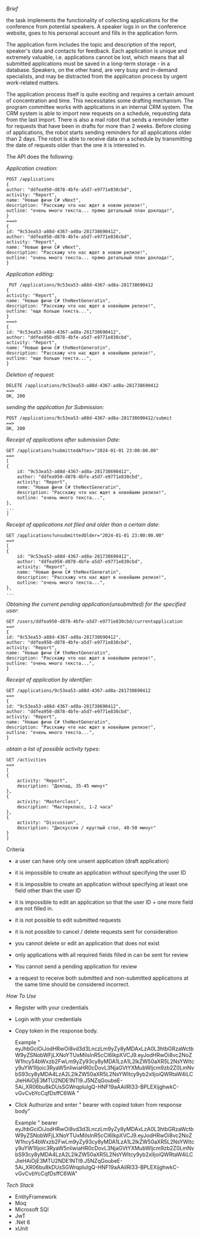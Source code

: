 *Brief*


the task implements the functionality of collecting applications for the conference from potential speakers.
A speaker logs in on the conference website, goes to his personal account and fills in the application form.


The application form includes the topic and description of the report, speaker's data and contacts for feedback.
Each application is unique and extremely valuable, i.e. applications cannot be lost, which means that all submitted applications must be saved in a long-term storage - in a database.
Speakers, on the other hand, are very busy and in-demand specialists, and may be distracted from the application process by urgent work-related matters.

The application process itself is quite exciting and requires a certain amount of concentration and time. This necessitates some drafting mechanism.
The program committee works with applications in an internal CRM system. The CRM system is able to import new requests on a schedule, requesting data from the last import.
There is also a mail robot that sends a reminder letter for requests that have been in drafts for more than 2 weeks. Before closing of applications, the robot starts sending reminders for all applications older than 2 days. The robot is able to receive data on a schedule by transmitting the date of requests older than the one it is interested in.



The API does the following:


*Application creation:*



	POST /applications
	{
	author: "ddfea950-d878-4bfe-a5d7-e9771e830cbd",
	activity: "Report",
	name: "Новые фичи C# vNext",
	description: "Расскажу что нас ждет в новом релизе!",
	outline: "очень много текста... прямо детальный план доклада!",
	}
	===>
	{
	id: "9c53ea53-a88d-4367-ad8a-281738690412",
	author: "ddfea950-d878-4bfe-a5d7-e9771e830cbd",
	activity: "Report",
	name: "Новые фичи C# vNext",
	description: "Расскажу что нас ждет в новом релизе!",
	outline: "очень много текста... прямо детальный план доклада!",
	}

 *Application editing:*
 

	 PUT /applications/9c53ea53-a88d-4367-ad8a-281738690412
	{
	activity: "Report",
	name: "Новые фичи C# theNextGeneratin",
	description: "Расскажу что нас ждет в новейшем релизе!",
	outline: "еще больше текста...",
	}
	===>
	{
	id: "9c53ea53-a88d-4367-ad8a-281738690412",
	author: "ddfea950-d878-4bfe-a5d7-e9771e830cbd",
	activity: "Report",
	name: "Новые фичи C# theNextGeneratin",
	description: "Расскажу что нас ждет в новейшем релизе!",
	outline: "еще больше текста...",
	}

*Deletion of request:*


	DELETE /applications/9c53ea53-a88d-4367-ad8a-281738690412
	==>
	OK, 200
*sending the application for Submission:*

	POST /applications/9c53ea53-a88d-4367-ad8a-281738690412/submit
	==>
	OK, 200

*Receipt of applications after submission Date:*


	GET /applications?submittedAfter="2024-01-01 23:00:00.00"
	==>
	[
	{
		id: "9c53ea53-a88d-4367-ad8a-281738690412",
		author: "ddfea950-d878-4bfe-a5d7-e9771e830cbd",
		activity: "Report",
		name: "Новые фичи C# theNextGeneratin",
		description: "Расскажу что нас ждет в новейшем релизе!",
		outline: "очень много текста...",
	},
	...
	]


 *Receipt of applications not filed and older than a certain date:*

 	GET /applications?unsubmittedOlder="2024-01-01 23:00:00.00"
	==>
	[
	{
		id: "9c53ea53-a88d-4367-ad8a-281738690412",
		author: "ddfea950-d878-4bfe-a5d7-e9771e830cbd",
		activity: "Report",
		name: "Новые фичи C# theNextGeneratin",
		description: "Расскажу что нас ждет в новейшем релизе!",
		outline: "очень много текста...",
	},
	...
	
*Obtaining the current pending application(unsubmitted) for the specified user:*


	GET /users/ddfea950-d878-4bfe-a5d7-e9771e830cbd/currentapplication
	==>
	{
	id: "9c53ea53-a88d-4367-ad8a-281738690412",
	author: "ddfea950-d878-4bfe-a5d7-e9771e830cbd",
	activity: "Report",
	name: "Новые фичи C# theNextGeneratin",
	description: "Расскажу что нас ждет в новейшем релизе!",
	outline: "очень много текста...",
	}

*Receipt of application by identifier:*

	GET /applications/9c53ea53-a88d-4367-ad8a-281738690412
	==>
	{
	id: "9c53ea53-a88d-4367-ad8a-281738690412",
	author: "ddfea950-d878-4bfe-a5d7-e9771e830cbd",
	activity: "Report",
	name: "Новые фичи C# theNextGeneratin",
	description: "Расскажу что нас ждет в новейшем релизе!",
	outline: "очень много текста...",
	}
*obtain a list of possible activity types:*

	GET /activities
	==>
	[
	{ 
		activity: "Report",
		description: "Доклад, 35-45 минут"
	},
	{ 
		activity: "Masterclass",
		description: "Мастеркласс, 1-2 часа"
	},
	{ 
		activity: "Discussion",
		description: "Дискуссия / круглый стол, 40-50 минут"
	}
	]
 

 Criteria
 
* a user can have only one unsent application (draft application)
*	it is impossible to create an application without specifying the user ID

*	it is impossible to create an application without specifying at least one field other than the user ID

*	it is impossible to edit an application so that the user ID + one more field are not filled in.

*	it is not possible to edit submitted requests

*	it is not possible to cancel / delete requests sent for consideration

*	you cannot delete or edit an application that does not exist

*	only applications with all required fields filled in can be sent for review

*	You cannot send a pending application for review

*	a request to receive both submitted and non-submitted applications at the same time should be considered incorrect.








*How To Use*

* Register with your credentials
* Login with your credentials
* Copy token in the response body.
  
  Example "  eyJhbGciOiJodHRwOi8vd3d3LnczLm9yZy8yMDAxLzA0L3htbGRzaWctbW9yZSNobWFjLXNoYTUxMiIsInR5cCI6IkpXVCJ9.eyJodHRwOi8vc2NoZW1hcy54bWxzb2FwLm9yZy93cy8yMDA1LzA1L2lkZW50aXR5L2NsYWltcy9uYW1lIjoic3RyaW5nIiwiaHR0cDovL3NjaGVtYXMubWljcm9zb2Z0LmNvbS93cy8yMDA4LzA2L2lkZW50aXR5L2NsYWltcy9yb2xlIjoiQWRtaW4iLCJleHAiOjE3MTU2NDE1NTl9.J5NZqGoubeE-5Ai_XR06bu8kDUsSGWrqpluIgQ-HNF19aAAiIRl33-BPLEXijghwkC-vGvCvbYcCqfDsffC6WA "

* Click Authorize and enter " bearer with copied token from response body"

  Example " bearer eyJhbGciOiJodHRwOi8vd3d3LnczLm9yZy8yMDAxLzA0L3htbGRzaWctbW9yZSNobWFjLXNoYTUxMiIsInR5cCI6IkpXVCJ9.eyJodHRwOi8vc2NoZW1hcy54bWxzb2FwLm9yZy93cy8yMDA1LzA1L2lkZW50aXR5L2NsYWltcy9uYW1lIjoic3RyaW5nIiwiaHR0cDovL3NjaGVtYXMubWljcm9zb2Z0LmNvbS93cy8yMDA4LzA2L2lkZW50aXR5L2NsYWltcy9yb2xlIjoiQWRtaW4iLCJleHAiOjE3MTU2NDE1NTl9.J5NZqGoubeE-5Ai_XR06bu8kDUsSGWrqpluIgQ-HNF19aAAiIRl33-BPLEXijghwkC-vGvCvbYcCqfDsffC6WA"



*Tech Stack*


* EntityFramework
* Moq
* Microsoft SQl
* JwT
* .Net 6
* xUnit


